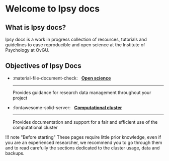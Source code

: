 # Welcome to Ipsy docs

## What is Ipsy docs?

Ipsy docs is a work in progress collection of resources, tutorials and guidelines to ease reproducible and open science at the Institute of Psychology at OvGU. 

## Objectives of Ipsy Docs

<div class="grid cards" markdown>

-   :material-file-document-check:  &nbsp; __[Open science]__

    ---
    Provides guidance for research data management throughout your project 

-   :fontawesome-solid-server:  &nbsp; __[Computational cluster]__

    ---

    Provides documentation and support for a fair and efficient use of the computational cluster

</div>

[Open science]: open-science/research-data-management/getting-started/
[Computational cluster]: cluster

!!! note "Before starting"
    These pages require little prior knowledge, even if you are an experienced researcher, we recommend you to go through them and to read carefully the sections dedicated to the cluster usage, data and backups.



